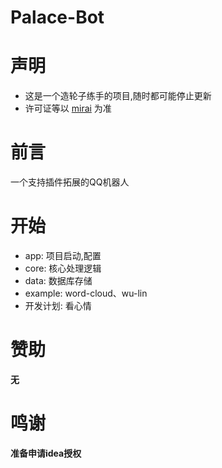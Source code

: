 # Palace-Bot
# 声明
- 这是一个造轮子练手的项目,随时都可能停止更新
- 许可证等以 [mirai](https://github.com/mamoe/mirai) 为准  

# 前言
一个支持插件拓展的QQ机器人  

# 开始
- app: 项目启动,配置  
- core: 核心处理逻辑  
- data: 数据库存储  
- example: word-cloud、wu-lin  
- 开发计划: 看心情  
# 赞助
**无**  

# 鸣谢
**准备申请idea授权**